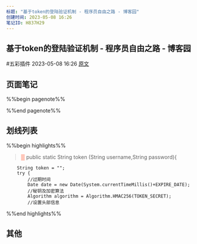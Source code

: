 ```yaml
---
标题: "基于token的登陆验证机制 - 程序员自由之路 - 博客园"
创建时间: 2023-05-08 16:26
笔记ID: H837H29
---
```


## 基于token的登陆验证机制 - 程序员自由之路 - 博客园 
 #五彩插件 2023-05-08 16:26 [原文](https://www.cnblogs.com/54chensongxia/p/13491214.html)

## 页面笔记
%%begin pagenote%%

%%end pagenote%%

## 划线列表
%%begin highlights%%
> <font color="#FFC7BA">█</font> public static String token (String username,String password){

        String token = "";
        try {
            //过期时间
            Date date = new Date(System.currentTimeMillis()+EXPIRE_DATE);
            //秘钥及加密算法
            Algorithm algorithm = Algorithm.HMAC256(TOKEN_SECRET);
            //设置头部信息
%%end highlights%%

## 其他

